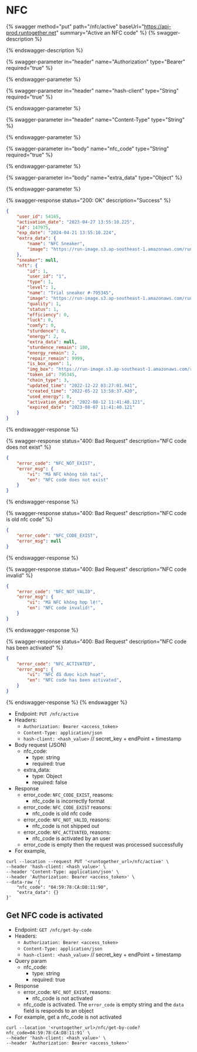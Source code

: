 # NFC

{% swagger method="put" path="/nfc/active" baseUrl="https://api-prod.runtogether.net" summary="Active an NFC code" %}
{% swagger-description %}

{% endswagger-description %}

{% swagger-parameter in="header" name="Authorization" type="Bearer" required="true" %}

{% endswagger-parameter %}

{% swagger-parameter in="header" name="hash-client" type="String" required="true" %}

{% endswagger-parameter %}

{% swagger-parameter in="header" name="Content-Type" type="String" %}

{% endswagger-parameter %}

{% swagger-parameter in="body" name="nfc_code" type="String" required="true" %}

{% endswagger-parameter %}

{% swagger-parameter in="body" name="extra_data" type="Object" %}

{% endswagger-parameter %}

{% swagger-response status="200: OK" description="Success" %}
```json
{
    "user_id": 54165,
    "activation_date": "2023-04-27 13:55:10.225",
    "id": 147975,
    "exp_date": "2024-04-21 13:55:10.224",
    "extra_data": {
        "name": "NFC Sneaker",
        "image": "https://run-image.s3.ap-southeast-1.amazonaws.com/run_newshoes/run_shoes_grey_NFC_852.png"
    },
    "sneaker": null,
    "nft": {
        "id": 1,
        "user_id": "1",
        "type": 1,
        "level": 1,
        "name": "Trial sneaker #-795345",
        "image": "https://run-image.s3.ap-southeast-1.amazonaws.com/run_newshoes/giay/trial.png",
        "quality": 1,
        "status": 1,
        "efficiency": 0,
        "luck": 0,
        "comfy": 0,
        "sturdence": 0,
        "energy": 2,
        "extra_data": null,
        "sturdence_remain": 100,
        "energy_remain": 2,
        "repair_remain": 9999,
        "is_box_open": 1,
        "img_box": "https://run-image.s3.ap-southeast-1.amazonaws.com/run_newshoes/giay/trial.png",
        "token_id": 795345,
        "chain_type": 3,
        "updated_time": "2022-12-22 03:27:01.941",
        "created_time": "2022-05-22 13:58:37.420",
        "used_energy": 0,
        "activation_date": "2022-08-12 11:41:40.121",
        "expired_date": "2023-08-07 11:41:40.121"
    }
}

```
{% endswagger-response %}

{% swagger-response status="400: Bad Request" description="NFC code does not exist" %}
```json
{
    "error_code": "NFC_NOT_EXIST",
    "error_msg": {
        "vi": "Mã NFC không tồn tại",
        "en": "NFC code does not exist"
    }
}
```
{% endswagger-response %}

{% swagger-response status="400: Bad Request" description="NFC code is old nfc code" %}
```json
{
    "error_code": "NFC_CODE_EXIST",
    "error_msg": null
}
```
{% endswagger-response %}

{% swagger-response status="400: Bad Request" description="NFC code invalid" %}
```json
{
    "error_code": "NFC_NOT_VALID",
    "error_msg": {
        "vi": "Mã NFC không hợp lệ!",
        "en": "NFC code invalid!",
    }
}
```
{% endswagger-response %}

{% swagger-response status="400: Bad Request" description="NFC code has been activated" %}
```json
{
    "error_code": "NFC_ACTIVATED",
    "error_msg": {
        "vi": "NFC đã được kích hoạt",
        "en": "NFC code has been activated",
    }
}
```
{% endswagger-response %}
{% endswagger %}

* Endpoint: `PUT /nfc/active`
* Headers:
  * `Authorization: Bearer <access_token>`
  * `Content-Type: application/json`
  * `hash-client: <hash_value>` // secret\_key + endPoint + timestamp
* Body request (JSON)
  * nfc\_code:
    * type: string
    * required: true
  * extra\_data:
    * type: Object
    * required: false
* Response
  * error\_code: `NFC_CODE_EXIST`, reasons:
    * nfc\_code is incorrectly format
  * error\_code: `NFC_CODE_EXIST` reasons:
    * nfc\_code is old nfc code
  * error\_code: `NFC_NOT_VALID`, reasons:
    * nfc\_code is not shipped out
  * error\_code: `NFC_ACTIVATED`, reasons:
    * nfc\_code is activated by an user
  * error\_code is empty then the request was processed successfully
* For example,

```shell
curl --location --request PUT '<runtogether_url>/nfc/active' \
--header 'hash-client: <hash_value>' \
--header 'Content-Type: application/json' \
--header 'Authorization: Bearer <access_token>' \
--data-raw '{
    "nfc_code": "04:59:78:CA:D8:11:90",
    "extra_data": {}
}'
```

## Get NFC code is activated

* Endpoint: `GET /nfc/get-by-code`
* Headers:
  * `Authorization: Bearer <access_token>`
  * `Content-Type: application/json`
  * `hash-client: <hash_value>` // secret\_key + endPoint + timestamp
* Query param
  * nfc\_code:
    * type: string
    * required: true
* Response
  * error\_code: `NFC_NOT_EXIST`, reasons:
    * nfc\_code is not activated
  * nfc\_code is activated. The `error_code` is empty string and the `data` field is responds to an object
* For example, get a nfc\_code is not activated

```shell
curl --location '<runtogether_url>/nfc/get-by-code?nfc_code=04:59:78:CA:D8:11:91' \
--header 'hash-client: <hash_value>' \
--header 'Authorization: Bearer <access_token>'
```
